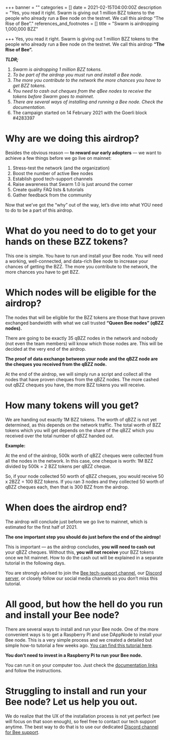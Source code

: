 +++
banner = ""
categories = []
date = 2021-02-15T04:00:00Z
description = "Yes, you read it right. Swarm is giving out 1 million BZZ tokens to the people who already run a Bee node on the testnet. We call this airdrop “The Rise of Bee”."
references_and_footnotes = []
title = "Swarm is airdropping 1,000,000 BZZ"

+++
Yes, you read it right. Swarm is giving out 1 million BZZ tokens to the people who already run a Bee node on the testnet. We call this airdrop **“The Rise of Bee”.**

**_TLDR;_**

1. _Swarm is airdropping 1 million BZZ tokens._
2. _To be part of the airdrop you must run and install a Bee node._
3. _The more you contribute to the network the more chances you have to get BZZ tokens._
4. _You need to cash out cheques from the qBee nodes to receive the tokens before Swarm goes to mainnet._
5. _There are several ways of installing and running a Bee node. Check the documentation._
6. The campaign started on 14 February 2021 with the Goerli block #4283397

# **Why are we doing this airdrop?**

Besides the obvious reason — **to reward our early adopters** — we want to achieve a few things before we go live on mainnet:

1. Stress-test the network (and the organization)
2. Boost the number of active Bee nodes
3. Establish good tech-support channels
4. Raise awareness that Swarm 1.0 is just around the corner
5. Create quality FAQ lists & tutorials
6. Gather feedback from the community

Now that we’ve got the “why” out of the way, let’s dive into what YOU need to do to be a part of this airdrop.

# What do you need to do to get your hands on these BZZ tokens?

This one is simple. You have to run and install your Bee node. You will need a working, well-connected, and data-rich Bee node to increase your chances of getting the BZZ. The more you contribute to the network, the more chances you have to get BZZ.

# Which nodes will be eligible for the airdrop?

The nodes that will be eligible for the BZZ tokens are those that have proven exchanged bandwidth with what we call trusted **“Queen Bee nodes” (qBZZ nodes).**

There are going to be exactly 35 qBZZ nodes in the network and nobody (not even the team members) will know which those nodes are. This will be decided at the very end of the airdrop.

**The proof of data exchange between your node and the qBZZ node are the cheques you received from the qBZZ node.**

At the end of the airdrop, we will simply run a script and collect all the nodes that have proven cheques from the qBZZ nodes. The more cashed out qBZZ cheques you have, the more BZZ tokens you will receive.

# How many tokens will you get?

We are handing out exactly 1M BZZ tokens. The worth of qBZZ is not yet determined, as this depends on the network traffic. The total worth of BZZ tokens which you will get depends on the share of the qBZZ which you received over the total number of qBZZ handed out.

**Example:**

At the end of the airdrop, 500k worth of qBZZ cheques were collected from all the nodes in the network. In this case, one cheque is worth: 1M BZZ divided by 500k = 2 BZZ tokens per qBZZ cheque.

So, if your node collected 50 worth of qBZZ cheques, you would receive 50 x 2BZZ = 100 BZZ tokens. If you ran 3 nodes and they collected 50 worth of qBZZ cheques each, then that is 300 BZZ from the airdrop.

# When does the airdrop end?

The airdrop will conclude just before we go live to mainnet, which is estimated for the first half of 2021.

**The one important step you should do just before the end of the airdrop!**

This is important — as the airdrop concludes, **you will need to cash out** your qBZZ cheques. Without this, **you will not receive** your BZZ tokens once we hit mainnet. How to do the cash out will be explained in a separate tutorial in the following days.

You are strongly advised to join the [Bee tech-support channel](https://discord.gg/GU22h2utj6), our [Discord server](https://discord.gg/GU22h2utj6), or closely follow our social media channels so you don’t miss this tutorial.

# All good, but how the hell do you run and install your Bee node?

There are several ways to install and run your Bee node. One of the more convenient ways is to get a Raspberry PI and use DAppNode to install your Bee node. This is a very simple process and we created a detailed but simple how-to tutorial a few weeks ago. [You can find this tutorial here](https://medium.com/ethereum-swarm/how-to-run-bee-on-a-dappnode-raspberry-pi-7b4993ff7583).

**You don’t need to invest in a Raspberry Pi to run your Bee node.**

You can run it on your computer too. Just check the [documentation links](https://docs.ethswarm.org/docs/) and follow the instructions.

# Struggling to install and run your Bee node? Let us help you out.

We do realize that the UX of the installation process is not yet perfect (we will focus on that soon enough), so feel free to contact our tech support anytime. The best way to do that is to use our dedicated [Discord channel for Bee support](https://discord.gg/GU22h2utj6).